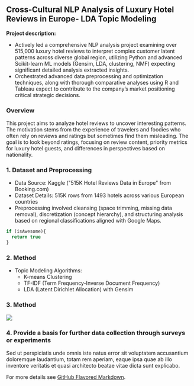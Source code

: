 ## Cross-Cultural NLP Analysis of Luxury Hotel Reviews in Europe- LDA Topic Modeling 


**Project description:** 
-   Actively led a comprehensive NLP analysis project examining over 515,000 luxury hotel reviews to interpret complex customer latent patterns across diverse global region, utilizing Python and advanced Scikit-learn ML models (Gensim, LDA, clustering, NMF) expecting significant detailed analysis extracted insights.
-   Orchestrated advanced data preprocessing and optimization techniques, along with thorough comparative analyses using R and Tableau expect to contribute to the company’s market positioning critical strategic decisions.



### Overview

This project aims to analyze hotel reviews to uncover interesting patterns. The motivation stems from the experience of travelers and foodies who often rely on reviews and ratings but sometimes find them misleading. The goal is to look beyond ratings, focusing on review content, priority metrics for luxury hotel guests, and differences in perspectives based on nationality.


### 1. Dataset and Preprocessing
- Data Source: Kaggle ("515K Hotel Reviews Data in Europe" from Booking.com)
- Dataset Details: 515K rows from 1493 hotels across various European countries
- Preprocessing involved cleansing (space trimming, missing data removal), discretization (concept hierarchy), and structuring analysis based on regional classifications aligned with Google Maps.


```javascript
if (isAwesome){
  return true
}
```

### 2. Method
- Topic Modeling Algorithms:
  - K-means Clustering
  - TF-IDF (Term Frequency-Inverse Document Frequency)
  - LDA (Latent Dirichlet Allocation) with Gensim


### 3. Method

<img src="images/dummy_thumbnail.jpg?raw=true"/>

### 4. Provide a basis for further data collection through surveys or experiments

Sed ut perspiciatis unde omnis iste natus error sit voluptatem accusantium doloremque laudantium, totam rem aperiam, eaque ipsa quae ab illo inventore veritatis et quasi architecto beatae vitae dicta sunt explicabo. 

For more details see [GitHub Flavored Markdown](https://guides.github.com/features/mastering-markdown/).
